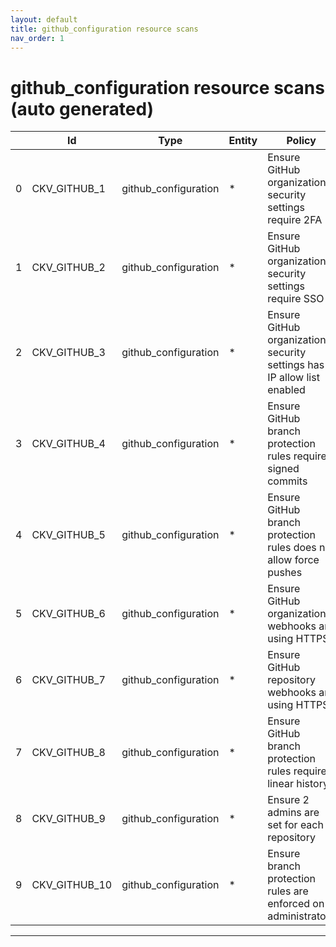 ```yaml
---
layout: default
title: github_configuration resource scans
nav_order: 1
---
```


# github_configuration resource scans (auto generated)

|    | Id            | Type                 | Entity   | Policy                                                                 | IaC                  |
|----|---------------|----------------------|----------|------------------------------------------------------------------------|----------------------|
|  0 | CKV_GITHUB_1  | github_configuration | *        | Ensure GitHub organization security settings require 2FA               | github_configuration |
|  1 | CKV_GITHUB_2  | github_configuration | *        | Ensure GitHub organization security settings require SSO               | github_configuration |
|  2 | CKV_GITHUB_3  | github_configuration | *        | Ensure GitHub organization security settings has IP allow list enabled | github_configuration |
|  3 | CKV_GITHUB_4  | github_configuration | *        | Ensure GitHub branch protection rules requires signed commits          | github_configuration |
|  4 | CKV_GITHUB_5  | github_configuration | *        | Ensure GitHub branch protection rules does not allow force pushes      | github_configuration |
|  5 | CKV_GITHUB_6  | github_configuration | *        | Ensure GitHub organization webhooks are using HTTPS                    | github_configuration |
|  6 | CKV_GITHUB_7  | github_configuration | *        | Ensure GitHub repository webhooks are using HTTPS                      | github_configuration |
|  7 | CKV_GITHUB_8  | github_configuration | *        | Ensure GitHub branch protection rules requires linear history          | github_configuration |
|  8 | CKV_GITHUB_9  | github_configuration | *        | Ensure 2 admins are set for each repository                            | github_configuration |
|  9 | CKV_GITHUB_10 | github_configuration | *        | Ensure branch protection rules are enforced on administrators          | github_configuration |


---



